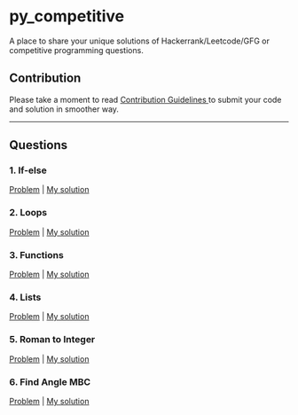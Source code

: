 # py_competitive
A place to share your unique solutions of Hackerrank/Leetcode/GFG or competitive programming questions.

## Contribution 

Please take a moment to read <a href='./CONTRIBUTING.md'> Contribution Guidelines </a> to submit your code and solution in smoother way.

---

## Questions

### 1. If-else 
[Problem](https://www.hackerrank.com/challenges/py-if-else/problem) | <a href='./if_else.py'> My solution </a>

### 2. Loops
[Problem](https://www.hackerrank.com/challenges/python-loops/problem) | <a href='./loops.py'> My solution </a>

### 3. Functions
[Problem](https://www.hackerrank.com/challenges/write-a-function/problem) | <a href='/functions.py'> My solution </a>

### 4. Lists
[Problem](https://www.hackerrank.com/challenges/python-lists/problem) | <a href='/lists.py'> My solution </a>

### 5. Roman to Integer
[Problem](https://leetcode.com/problems/roman-to-integer/) | <a href='/roman_to_integer.py'> My solution </a>

### 6. Find Angle MBC
[Problem](https://www.hackerrank.com/challenges/find-angle/problem) | <a href='/find_angle_MBC.py'> My solution </a>

